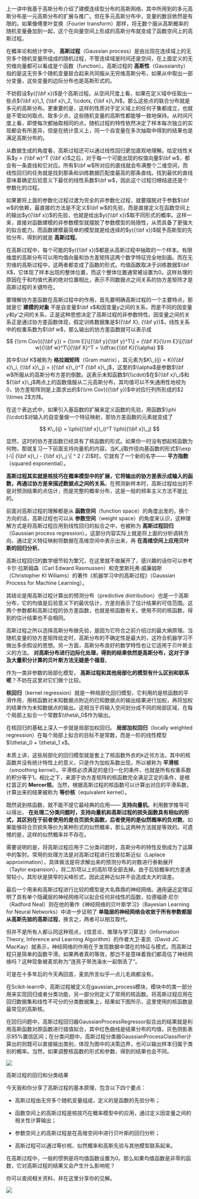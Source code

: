 上一讲中我基于高斯分布介绍了建模连续型分布的高斯网络，其中所用到的多元高斯分布是一元高斯分布的扩展与推广。但在多元高斯分布中，变量的数目依然是有限的。如果像傅里叶变换（Fourier transform）那样，将无数个服从高斯概率的随机变量叠加到一起，这个在向量空间上形成的高斯分布就变成了函数空间上的高斯过程。

在概率论和统计学中， **高斯过程**（Gaussian process）是由出现在连续域上的无穷多个随机变量所组成的随机过程，不管连续域是时间还是空间，在上面定义的无穷维向量都可以看成是个函数（function）。高斯过程的 **高斯性**（Gaussianity）指的是这无穷多个随机变量联合起来共同服从无穷维高斯分布，如果从中取出一部分变量，这些变量的边际分布也是高斯形式的。

不妨假设$y({\\bf x})$是个高斯过程。从空间尺度上看，如果在定义域中任取出一些点${\\bf x}\_1, {\\bf x}\_2, \\cdots, {\\bf x}\_N$，那么这些点的联合分布就是多元的高斯分布。更重要的是，这样的性质对于定义域上的任何子集都成立，也就是不管如何取点、取多少点，这些随机变量的高斯性都能够一致地保持。从时间尺度上看，即使每次都抽取相同的点，随机过程的特性依然决定了样本每次独立的实现都会有所差异，但是在统计意义上，同一个自变量在多次抽取中得到的结果也是满足高斯分布的。

从数据生成的角度看，高斯过程还可以通过线性回归更加直观地理解。给定线性关系$y = {\\bf w}^T {\\bf x}$之后，对于每一个可能出现的权值向量$\\bf w$，都会有一条直线和它对应。所有$\\bf w$所对应的直线就会布满整个二维空间，而线性回归的任务就是找到那条和训练数据匹配度最高的那条直线。找到最优的直线意味着确定后验意义下最优的线性系数$\\bf w$，因此这个过程归根结底还是个参数化的过程。

如果要将上面的参数化过程过渡为完全的非参数化过程，就要摆脱对于参数$\\bf w$的依赖，最直接的方法是不定义$\\bf w$的先验，而是直接定义在函数空间上的输出$y({\\bf x})$的先验，也就是给出$y({\\bf x})$取不同形式的概率。这样一来，直接对函数建模的非参数模型就摆脱了参数模型的局限性，从而具备了更强大的拟合能力。而函数建模最简单的模型就是给连续的$y({\\bf x})$赋予高斯型的先验分布，得到的就是 **高斯过程**。

在高斯过程中，每个可能的$y({\\bf x})$都是从高斯过程中抽取的一个样本。有限维度的高斯分布可以用均值向量和协方差矩阵这两个数字特征完全地刻画。而在无穷维的高斯过程中，这两者都变成了函数的形式。均值函数取决于训练数据$\\bf X$，它体现了样本出现的整体位置，而这个整体位置通常被设置为0。这样处理的原因在于和均值代表的绝对位置相比，表示不同数据点之间关系的协方差矩阵才是高斯过程的关键所在。

要理解协方差函数在高斯过程中的作用，首先要明确高斯过程的一个主要特点，那就是它 **建模的对象** 不是自变量$\\bf x$和因变量$y$之间的关系，而是不同的因变量$y$和$y’$之间的关系，正是这种思想决定了高斯过程的非参数特性。因变量之间的关系正是通过协方差函数体现，假定训练数据集是$({\\bf X}, {\\bf y})$，线性关系中的权重系数为$\\bf w$，那么输出的协方差函数就可以表示成

$$ {\\rm Cov}({\\bf y}) = {\\rm E}\[{\\bf y}{\\bf y}^T\] = {\\bf X}{\\rm E}\[{\\bf w}{\\bf w}^T\]{\\bf X}^T = \\dfrac{\\bf K}{\\alpha} $$

其中$\\bf K$被称为 **格拉姆矩阵**（Gram matrix），其元素为$K\_{ij} = K({\\bf x}\_i, {\\bf x}\_j) = ({\\bf x}\_i)^T {\\bf x}\_j$，这里的$\\alpha$是参数$\\bf w$所服从的高斯分布方差的倒数。这表示未知函数$f(\\cdot)$在${\\bf x}\_i$和${\\bf x}\_j$两点上的函数值服从二元高斯分布，其均值可以不失通用性地视为0，协方差矩阵则是上面求出的${\\rm Cov}({\\bf y})$中对应行列所形成的$2 \\times 2$方阵。

在这个表达式中，如果引入基函数的扩展来定义函数的先验，用函数$\\phi (\\cdot)$对输入的自变量做一个特征映射，那协方差函数的元素就变成了

$$ K\_{ij} = \\phi({\\bf x}\_i)^T \\phi({\\bf x}\_j) $$

显然，这时的协方差函数已经具有了核函数的形式。如果你一时没有想起核函数为何物，那就复习一下前面支持向量机的内容。当$K\_{ij}$取作径向基函数的形式$\\exp (-\| {\\bf x}\_i - {\\bf x}\_j \| ^ 2 / 2)$时，它就有了一个新的名字—— **平方指数**（squared exponential）。

**高斯过程其实就是核技巧在概率模型中的扩展，它将输出的协方差表示成输入的函数，再通过协方差来描述数据点之间的关系**。在预测新样本时，高斯过程给出的不是对预测结果的点估计，而是完整的概率分布，这是一般的频率主义方法不能比的。

前面对高斯过程的理解都是从 **函数空间**（function space）的角度出发的，换个方向的话，高斯过程也可以从 **参数空间**（weight space）的角度来认识，这种理解方式是将高斯过程应用到线性回归的拟合之中，也被称为 **高斯过程回归**（Gaussian process regression）。这部分内容实际上就是将上面的分析调转方向，通过定义特征映射将数据在高维空间中表示出来，再 **在高维空间上应用贝叶斯的回归分析**。

高斯过程回归的数学细节较为繁冗，在这里就不做展开了，感兴趣的话你可以参考卡尔·拉斯姆森（Carl Edward Rasmussen）和克里斯托弗·威廉姆斯（Christopher KI Wiliams）的著作《机器学习中的高斯过程》（Gaussian Process for Machine Learning）。

其结论是用高斯过程计算出的预测分布（predictive distribution）也是一个高斯分布，它的均值是后验意义下的最优估计，方差则表示了估计结果的可信范围。这两个参数都和高斯过程的协方差函数，也就是核函数有关。使用不同的核函数，得到的估计结果也不会相同。

高斯过程之所以选择高斯分布做先验，是因为它符合之前介绍过的最大熵原理。当随机变量的协方差矩阵给定时，高斯分布的不确定性是最大的，这符合机器学习不做出多余假设的思想。另一方面，高斯分布良好的数学特性也让它适用于贝叶斯主义的方法。 **对高斯分布进行边际化处理，得到的结果依然是高斯分布，这对于涉及大量积分计算的贝叶斯方法无疑是个福音**。

作为一类非参数的局部化模型， **高斯过程和其他局部化的模型有什么区别和联系呢**？不妨在这里对它们做个比较。

**核回归**（kernel regression）就是一种局部化回归模型，它利用的是核函数的平滑作用，用核函数对未知数据点附近的已知数据点的输出结果进行加权，再将加权的结果作为未知数据点的输出。这相当于将输入空间划分成不同的局部区域，在每个局部上拟合一个常数$\\theta\_0$作为输出。

在核回归的基础上深入一步就是局部加权回归。 **局部加权回归**（locally weighted regression）在每个局部上拟合的目标不是常数，而是一阶的线性模型$\\theta\_0 + \\theta\_1 x$。

本质上讲，这些局部化的回归模型就是套上了核函数外衣的$k$近邻方法，其中的核函数并没有统计特性上的意义，只是作为加权系数出现，所以被称为 **平滑核**（smoothing kernel）。平滑核必须满足的是归一化的条件，也就是所有权重系数的积分等于1。相比之下，来源于协方差矩阵的核函数完全满足正定的条件，是根红苗正的 **Mercer核**。当然，根据高斯过程的核函数可以计算出对应的平滑系数，计算出来的结果被称为 **等价核**（equivalent kernel）。

既然说到核函数，就不能不提它最经典的应用—— **支持向量机**。利用数学推导可以得出， **在处理二分类问题时，支持向量机和高斯过程的损失函数具有相似的形式，其区别在于前者使用的是合页损失函数，后者使用的是似然概率的负对数**。如果能够将合页损失等价为某种形式的似然概率，那么这两种方法就是等效的。可遗憾的是，这样的似然概率并不存在。

需要说明的是，将高斯过程应用于二分类问题时，高斯分布的特性反倒成为了运算中的掣肘。常用的处理方法是对高斯过程进行拉普拉斯近似（Laplace approximation），具体做法是将求解出来的预测分布的对数进行泰勒展开（Taylor expansion），将二阶项以上的高阶项全部去掉。由于后验概率的方差通常较小，其形状是狭窄的尖峰形式，因此这种近似并不会造成太大的误差。

最后一个用来和高斯过程进行比较的模型是大名鼎鼎的神经网络。通用逼近定理证明了具有单个隐藏层的神经网络可以拟合任何非线性的函数，拉德福德·尼尔（Radford Neal）则在他的著作《神经网络的贝叶斯学习》（Bayesian Learning for Neural Networks）中进一步证明了 **单隐层的神经网络会收敛于所有参数都服从高斯先验的高斯过程**，换言之，两者可以相互取代。

但并不是所有人都认同这种观点，《信息论、推理与学习算法》（Information Theory, Inference and Learning Algorithm）的作者大卫·麦凯（David JC MacKay）就表示，神经网络的作用在于发现数据中潜在的特征与模式，而高斯过程只是简单的函数平滑。如果两者真的等效，那岂不是意味着我们都高估了神经网络吗？这种现象被麦凯称为“连孩子带洗澡水一起倒丢了”。

可是在十多年后的今天再回首，麦凯所言似乎一点儿毛病都没有。

在Scikit-learn中，高斯过程被定义在gaussian\_process模块，模块中的类一部分用来实现回归或者分类功能，另一部分则定义了常用的核函数。将高斯过程应用在回归数据集和线性不可分的分类数据集上，结果如下图所示，这里使用的核函数是最常见的高斯核。

在回归问题中，高斯过程回归器GaussianProcessRegressor拟合出的结果就是利用高斯函数对原函数进行插值拟合，其中红色曲线是结果分布的均值，灰色阴影表示95%置信区间；在分类问题中，高斯过程分类器GaussianProcessClassifier计算出的则既可以直接输出类别，体现为图中的决策边界，也可以输出样本归属于类别的概率。当然，如果调整核函数的形式和参数，得到的结果也会不同。

![](https://static001.geekbang.org/resource/image/ba/8f/ba9dd63d15b62721b5f431582a77968f.png?wh=1317*571)

高斯过程的回归和分类结果

今天我和你分享了高斯过程的基本原理，包含以下四个要点：

- 高斯过程由无穷多个随机变量组成，定义的是函数的先验分布；

- 函数空间上的高斯过程是核技巧在概率模型中的应用，通过定义因变量之间的相关性计算输出；

- 参数空间上的高斯过程是在高维空间中进行贝叶斯的回归分析；

- 高斯过程可以通过等价核、似然概率和高斯先验与其他模型联系起来。


在高斯过程中，一般的惯例是将均值函数设置为0。那么如果均值函数是非零的函数，它对高斯过程的结果又会产生什么影响呢？

你可以查阅相关资料，并在这里分享你的见解。

![](https://static001.geekbang.org/resource/image/b6/6c/b6d9c1c4a38a786fd658d2dc5b094e6c.jpg?wh=2379*2408)